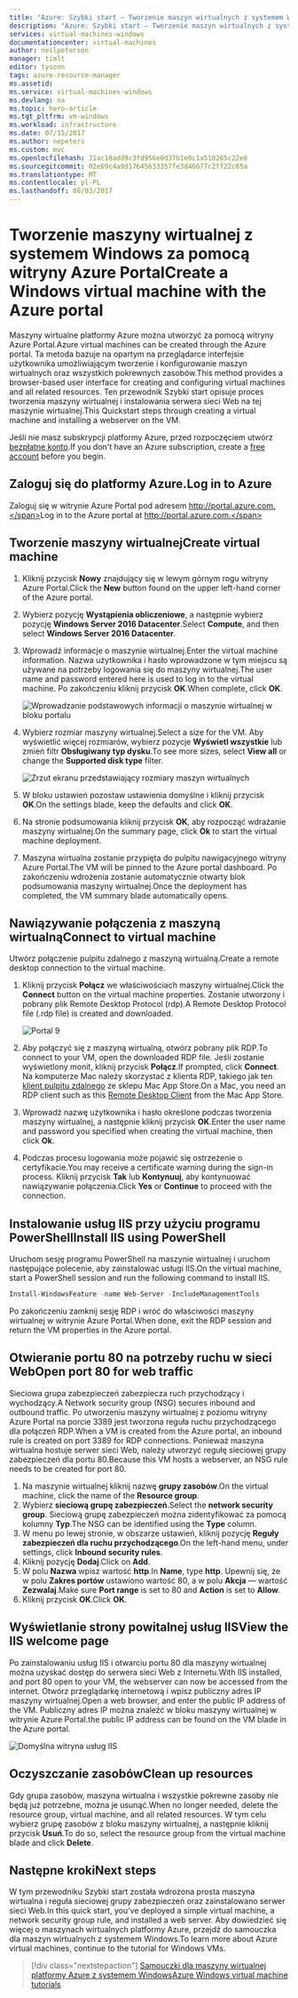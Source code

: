 ```yaml
---
title: "Azure: Szybki start — Tworzenie maszyn wirtualnych z systemem Windows za pomocą portalu | Microsoft Docs"
description: "Azure: Szybki start — Tworzenie maszyn wirtualnych z systemem Windows za pomocą portalu"
services: virtual-machines-windows
documentationcenter: virtual-machines
author: neilpeterson
manager: timlt
editor: tysonn
tags: azure-resource-manager
ms.assetid: 
ms.service: virtual-machines-windows
ms.devlang: na
ms.topic: hero-article
ms.tgt_pltfrm: vm-windows
ms.workload: infrastructure
ms.date: 07/15/2017
ms.author: nepeters
ms.custom: mvc
ms.openlocfilehash: 31ac18add9c3fd956e0d37b1e0c1a510265c22e6
ms.sourcegitcommit: 02e69c4a9d17645633357fe3d46677c2ff22c85a
ms.translationtype: MT
ms.contentlocale: pl-PL
ms.lasthandoff: 08/03/2017
---
```

# <a name="create-a-windows-virtual-machine-with-the-azure-portal"></a><span data-ttu-id="61437-103">Tworzenie maszyny wirtualnej z systemem Windows za pomocą witryny Azure Portal</span><span class="sxs-lookup"><span data-stu-id="61437-103">Create a Windows virtual machine with the Azure portal</span></span>

<span data-ttu-id="61437-104">Maszyny wirtualne platformy Azure można utworzyć za pomocą witryny Azure Portal.</span><span class="sxs-lookup"><span data-stu-id="61437-104">Azure virtual machines can be created through the Azure portal.</span></span> <span data-ttu-id="61437-105">Ta metoda bazuje na opartym na przeglądarce interfejsie użytkownika umożliwiającym tworzenie i konfigurowanie maszyn wirtualnych oraz wszystkich pokrewnych zasobów.</span><span class="sxs-lookup"><span data-stu-id="61437-105">This method provides a browser-based user interface for creating and configuring virtual machines and all related resources.</span></span> <span data-ttu-id="61437-106">Ten przewodnik Szybki start opisuje proces tworzenia maszyny wirtualnej i instalowania serwera sieci Web na tej maszynie wirtualnej.</span><span class="sxs-lookup"><span data-stu-id="61437-106">This Quickstart steps through creating a virtual machine and installing a webserver on the VM.</span></span>

<span data-ttu-id="61437-107">Jeśli nie masz subskrypcji platformy Azure, przed rozpoczęciem utwórz [bezpłatne konto](https://azure.microsoft.com/free/?WT.mc_id=A261C142F).</span><span class="sxs-lookup"><span data-stu-id="61437-107">If you don't have an Azure subscription, create a [free account](https://azure.microsoft.com/free/?WT.mc_id=A261C142F) before you begin.</span></span>

## <a name="log-in-to-azure"></a><span data-ttu-id="61437-108">Zaloguj się do platformy Azure.</span><span class="sxs-lookup"><span data-stu-id="61437-108">Log in to Azure</span></span>

<span data-ttu-id="61437-109">Zaloguj się w witrynie Azure Portal pod adresem http://portal.azure.com.</span><span class="sxs-lookup"><span data-stu-id="61437-109">Log in to the Azure portal at http://portal.azure.com.</span></span>

## <a name="create-virtual-machine"></a><span data-ttu-id="61437-110">Tworzenie maszyny wirtualnej</span><span class="sxs-lookup"><span data-stu-id="61437-110">Create virtual machine</span></span>

1. <span data-ttu-id="61437-111">Kliknij przycisk **Nowy** znajdujący się w lewym górnym rogu witryny Azure Portal.</span><span class="sxs-lookup"><span data-stu-id="61437-111">Click the **New** button found on the upper left-hand corner of the Azure portal.</span></span>

2. <span data-ttu-id="61437-112">Wybierz pozycję **Wystąpienia obliczeniowe**, a następnie wybierz pozycję **Windows Server 2016 Datacenter**.</span><span class="sxs-lookup"><span data-stu-id="61437-112">Select **Compute**, and then select **Windows Server 2016 Datacenter**.</span></span> 

3. <span data-ttu-id="61437-113">Wprowadź informacje o maszynie wirtualnej.</span><span class="sxs-lookup"><span data-stu-id="61437-113">Enter the virtual machine information.</span></span> <span data-ttu-id="61437-114">Nazwa użytkownika i hasło wprowadzone w tym miejscu są używane na potrzeby logowania się do maszyny wirtualnej.</span><span class="sxs-lookup"><span data-stu-id="61437-114">The user name and password entered here is used to log in to the virtual machine.</span></span> <span data-ttu-id="61437-115">Po zakończeniu kliknij przycisk **OK**.</span><span class="sxs-lookup"><span data-stu-id="61437-115">When complete, click **OK**.</span></span>

    ![Wprowadzanie podstawowych informacji o maszynie wirtualnej w bloku portalu](./media/quick-create-portal/create-windows-vm-portal-basic-blade.png)  

4. <span data-ttu-id="61437-117">Wybierz rozmiar maszyny wirtualnej.</span><span class="sxs-lookup"><span data-stu-id="61437-117">Select a size for the VM.</span></span> <span data-ttu-id="61437-118">Aby wyświetlić więcej rozmiarów, wybierz pozycje **Wyświetl wszystkie** lub zmień filtr **Obsługiwany typ dysku**.</span><span class="sxs-lookup"><span data-stu-id="61437-118">To see more sizes, select **View all** or change the **Supported disk type** filter.</span></span> 

    ![Zrzut ekranu przedstawiający rozmiary maszyn wirtualnych](./media/quick-create-portal/create-windows-vm-portal-sizes.png)  

5. <span data-ttu-id="61437-120">W bloku ustawień pozostaw ustawienia domyślne i kliknij przycisk **OK**.</span><span class="sxs-lookup"><span data-stu-id="61437-120">On the settings blade, keep the defaults and click **OK**.</span></span>

6. <span data-ttu-id="61437-121">Na stronie podsumowania kliknij przycisk **OK**, aby rozpocząć wdrażanie maszyny wirtualnej.</span><span class="sxs-lookup"><span data-stu-id="61437-121">On the summary page, click **Ok** to start the virtual machine deployment.</span></span>

7. <span data-ttu-id="61437-122">Maszyna wirtualna zostanie przypięta do pulpitu nawigacyjnego witryny Azure Portal.</span><span class="sxs-lookup"><span data-stu-id="61437-122">The VM will be pinned to the Azure portal dashboard.</span></span> <span data-ttu-id="61437-123">Po zakończeniu wdrożenia zostanie automatycznie otwarty blok podsumowania maszyny wirtualnej.</span><span class="sxs-lookup"><span data-stu-id="61437-123">Once the deployment has completed, the VM summary blade automatically opens.</span></span>


## <a name="connect-to-virtual-machine"></a><span data-ttu-id="61437-124">Nawiązywanie połączenia z maszyną wirtualną</span><span class="sxs-lookup"><span data-stu-id="61437-124">Connect to virtual machine</span></span>

<span data-ttu-id="61437-125">Utwórz połączenie pulpitu zdalnego z maszyną wirtualną.</span><span class="sxs-lookup"><span data-stu-id="61437-125">Create a remote desktop connection to the virtual machine.</span></span>

1. <span data-ttu-id="61437-126">Kliknij przycisk **Połącz** we właściwościach maszyny wirtualnej.</span><span class="sxs-lookup"><span data-stu-id="61437-126">Click the **Connect** button on the virtual machine properties.</span></span> <span data-ttu-id="61437-127">Zostanie utworzony i pobrany plik Remote Desktop Protocol (rdp).</span><span class="sxs-lookup"><span data-stu-id="61437-127">A Remote Desktop Protocol file (.rdp file) is created and downloaded.</span></span>

    ![Portal 9](./media/quick-create-portal/quick-create-portal/portal-quick-start-9.png) 

2. <span data-ttu-id="61437-129">Aby połączyć się z maszyną wirtualną, otwórz pobrany plik RDP.</span><span class="sxs-lookup"><span data-stu-id="61437-129">To connect to your VM, open the downloaded RDP file.</span></span> <span data-ttu-id="61437-130">Jeśli zostanie wyświetlony monit, kliknij przycisk **Połącz**.</span><span class="sxs-lookup"><span data-stu-id="61437-130">If prompted, click **Connect**.</span></span> <span data-ttu-id="61437-131">Na komputerze Mac należy skorzystać z klienta RDP, takiego jak ten [klient pulpitu zdalnego](https://itunes.apple.com/us/app/microsoft-remote-desktop/id715768417?mt=12) ze sklepu Mac App Store.</span><span class="sxs-lookup"><span data-stu-id="61437-131">On a Mac, you need an RDP client such as this [Remote Desktop Client](https://itunes.apple.com/us/app/microsoft-remote-desktop/id715768417?mt=12) from the Mac App Store.</span></span>

3. <span data-ttu-id="61437-132">Wprowadź nazwę użytkownika i hasło określone podczas tworzenia maszyny wirtualnej, a następnie kliknij przycisk **OK**.</span><span class="sxs-lookup"><span data-stu-id="61437-132">Enter the user name and password you specified when creating the virtual machine, then click **Ok**.</span></span>

4. <span data-ttu-id="61437-133">Podczas procesu logowania może pojawić się ostrzeżenie o certyfikacie.</span><span class="sxs-lookup"><span data-stu-id="61437-133">You may receive a certificate warning during the sign-in process.</span></span> <span data-ttu-id="61437-134">Kliknij przycisk **Tak** lub **Kontynuuj**, aby kontynuować nawiązywanie połączenia.</span><span class="sxs-lookup"><span data-stu-id="61437-134">Click **Yes** or **Continue** to proceed with the connection.</span></span>


## <a name="install-iis-using-powershell"></a><span data-ttu-id="61437-135">Instalowanie usług IIS przy użyciu programu PowerShell</span><span class="sxs-lookup"><span data-stu-id="61437-135">Install IIS using PowerShell</span></span>

<span data-ttu-id="61437-136">Uruchom sesję programu PowerShell na maszynie wirtualnej i uruchom następujące polecenie, aby zainstalować usługi IIS.</span><span class="sxs-lookup"><span data-stu-id="61437-136">On the virtual machine, start a PowerShell session and run the following command to install IIS.</span></span>

```powershell
Install-WindowsFeature -name Web-Server -IncludeManagementTools
```

<span data-ttu-id="61437-137">Po zakończeniu zamknij sesję RDP i wróć do właściwości maszyny wirtualnej w witrynie Azure Portal.</span><span class="sxs-lookup"><span data-stu-id="61437-137">When done, exit the RDP session and return the VM properties in the Azure portal.</span></span>

## <a name="open-port-80-for-web-traffic"></a><span data-ttu-id="61437-138">Otwieranie portu 80 na potrzeby ruchu w sieci Web</span><span class="sxs-lookup"><span data-stu-id="61437-138">Open port 80 for web traffic</span></span> 

<span data-ttu-id="61437-139">Sieciowa grupa zabezpieczeń zabezpiecza ruch przychodzący i wychodzący.</span><span class="sxs-lookup"><span data-stu-id="61437-139">A Network security group (NSG) secures inbound and outbound traffic.</span></span> <span data-ttu-id="61437-140">Po utworzeniu maszyny wirtualnej z poziomu witryny Azure Portal na porcie 3389 jest tworzona reguła ruchu przychodzącego dla połączeń RDP.</span><span class="sxs-lookup"><span data-stu-id="61437-140">When a VM is created from the Azure portal, an inbound rule is created on port 3389 for RDP connections.</span></span> <span data-ttu-id="61437-141">Ponieważ maszyna wirtualna hostuje serwer sieci Web, należy utworzyć regułę sieciowej grupy zabezpieczeń dla portu 80.</span><span class="sxs-lookup"><span data-stu-id="61437-141">Because this VM hosts a webserver, an NSG rule needs to be created for port 80.</span></span>

1. <span data-ttu-id="61437-142">Na maszynie wirtualnej kliknij nazwę **grupy zasobów**.</span><span class="sxs-lookup"><span data-stu-id="61437-142">On the virtual machine, click the name of the **Resource group**.</span></span>
2. <span data-ttu-id="61437-143">Wybierz **sieciową grupę zabezpieczeń**.</span><span class="sxs-lookup"><span data-stu-id="61437-143">Select the **network security group**.</span></span> <span data-ttu-id="61437-144">Sieciową grupę zabezpieczeń można zidentyfikować za pomocą kolumny **Typ**.</span><span class="sxs-lookup"><span data-stu-id="61437-144">The NSG can be identified using the **Type** column.</span></span> 
3. <span data-ttu-id="61437-145">W menu po lewej stronie, w obszarze ustawień, kliknij pozycję **Reguły zabezpieczeń dla ruchu przychodzącego**.</span><span class="sxs-lookup"><span data-stu-id="61437-145">On the left-hand menu, under settings, click **Inbound security rules**.</span></span>
4. <span data-ttu-id="61437-146">Kliknij pozycję **Dodaj**.</span><span class="sxs-lookup"><span data-stu-id="61437-146">Click on **Add**.</span></span>
5. <span data-ttu-id="61437-147">W polu **Nazwa** wpisz wartość **http**.</span><span class="sxs-lookup"><span data-stu-id="61437-147">In **Name**, type **http**.</span></span> <span data-ttu-id="61437-148">Upewnij się, że w polu **Zakres portów** ustawiono wartość 80, a w polu **Akcja** — wartość **Zezwalaj**.</span><span class="sxs-lookup"><span data-stu-id="61437-148">Make sure **Port range** is set to 80 and **Action** is set to **Allow**.</span></span> 
6. <span data-ttu-id="61437-149">Kliknij przycisk **OK**.</span><span class="sxs-lookup"><span data-stu-id="61437-149">Click **OK**.</span></span>


## <a name="view-the-iis-welcome-page"></a><span data-ttu-id="61437-150">Wyświetlanie strony powitalnej usług IIS</span><span class="sxs-lookup"><span data-stu-id="61437-150">View the IIS welcome page</span></span>

<span data-ttu-id="61437-151">Po zainstalowaniu usług IIS i otwarciu portu 80 dla maszyny wirtualnej można uzyskać dostęp do serwera sieci Web z Internetu.</span><span class="sxs-lookup"><span data-stu-id="61437-151">With IIS installed, and port 80 open to your VM, the webserver can now be accessed from the internet.</span></span> <span data-ttu-id="61437-152">Otwórz przeglądarkę internetową i wpisz publiczny adres IP maszyny wirtualnej.</span><span class="sxs-lookup"><span data-stu-id="61437-152">Open a web browser, and enter the public IP address of the VM.</span></span> <span data-ttu-id="61437-153">Publiczny adres IP można znaleźć w bloku maszyny wirtualnej w witrynie Azure Portal.</span><span class="sxs-lookup"><span data-stu-id="61437-153">the public IP address can be found on the VM blade in the Azure portal.</span></span>

![Domyślna witryna usług IIS](./media/quick-create-powershell/default-iis-website.png) 

## <a name="clean-up-resources"></a><span data-ttu-id="61437-155">Oczyszczanie zasobów</span><span class="sxs-lookup"><span data-stu-id="61437-155">Clean up resources</span></span>

<span data-ttu-id="61437-156">Gdy grupa zasobów, maszyna wirtualna i wszystkie pokrewne zasoby nie będą już potrzebne, można je usunąć.</span><span class="sxs-lookup"><span data-stu-id="61437-156">When no longer needed, delete the resource group, virtual machine, and all related resources.</span></span> <span data-ttu-id="61437-157">W tym celu wybierz grupę zasobów z bloku maszyny wirtualnej, a następnie kliknij przycisk **Usuń**.</span><span class="sxs-lookup"><span data-stu-id="61437-157">To do so, select the resource group from the virtual machine blade and click **Delete**.</span></span>

## <a name="next-steps"></a><span data-ttu-id="61437-158">Następne kroki</span><span class="sxs-lookup"><span data-stu-id="61437-158">Next steps</span></span>

<span data-ttu-id="61437-159">W tym przewodniku Szybki start została wdrożona prosta maszyna wirtualna i reguła sieciowej grupy zabezpieczeń oraz zainstalowano serwer sieci Web.</span><span class="sxs-lookup"><span data-stu-id="61437-159">In this quick start, you’ve deployed a simple virtual machine, a network security group rule, and installed a web server.</span></span> <span data-ttu-id="61437-160">Aby dowiedzieć się więcej o maszynach wirtualnych platformy Azure, przejdź do samouczka dla maszyn wirtualnych z systemem Windows.</span><span class="sxs-lookup"><span data-stu-id="61437-160">To learn more about Azure virtual machines, continue to the tutorial for Windows VMs.</span></span>

> [!div class="nextstepaction"]
> [<span data-ttu-id="61437-161">Samouczki dla maszyny wirtualnej platformy Azure z systemem Windows</span><span class="sxs-lookup"><span data-stu-id="61437-161">Azure Windows virtual machine tutorials</span></span>](./tutorial-manage-vm.md)
